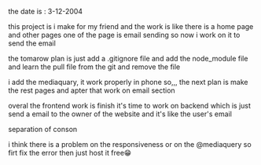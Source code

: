 the date is : 3-12-2004


this project is i make for my friend and the work is like there is a home page and other pages one of the page is email sending 
so now i work on it to send the email


the tomarow plan is just add a .gitignore file and add the node_module file and learn the pull file from the git and remove the
file


i add the mediaquary,
it work properly in phone so,,,
the next plan is make the rest pages and apter that work on email section 


overal the frontend work is finish it's time to work on backend which is just send a email to the owner of the website and it's like the user's email 


separation of conson

i think there is a problem on the responsiveness or on the @mediaquery so firt fix the error then just host it free😁 
